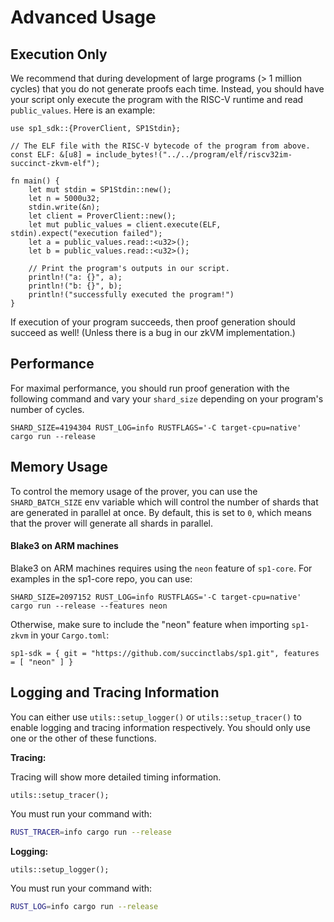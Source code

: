 # Advanced Usage

## Execution Only

We recommend that during development of large programs (> 1 million cycles) that you do not generate proofs each time.
Instead, you should have your script only execute the program with the RISC-V runtime and read `public_values`. Here is an example:

```rust,noplayground
use sp1_sdk::{ProverClient, SP1Stdin};

// The ELF file with the RISC-V bytecode of the program from above.
const ELF: &[u8] = include_bytes!("../../program/elf/riscv32im-succinct-zkvm-elf");

fn main() {
    let mut stdin = SP1Stdin::new();
    let n = 5000u32;
    stdin.write(&n);
    let client = ProverClient::new();
    let mut public_values = client.execute(ELF, stdin).expect("execution failed");
    let a = public_values.read::<u32>();
    let b = public_values.read::<u32>();

    // Print the program's outputs in our script.
    println!("a: {}", a);
    println!("b: {}", b);
    println!("successfully executed the program!")
}
```

If execution of your program succeeds, then proof generation should succeed as well! (Unless there is a bug in our zkVM implementation.)

## Performance

For maximal performance, you should run proof generation with the following command and vary your `shard_size` depending on your program's number of cycles.

```rust,noplayground
SHARD_SIZE=4194304 RUST_LOG=info RUSTFLAGS='-C target-cpu=native' cargo run --release
```

## Memory Usage

To control the memory usage of the prover, you can use the `SHARD_BATCH_SIZE` env variable which 
will control the number of shards that are generated in parallel at once.  By default, this is set to `0`, which means that the prover will generate all shards in parallel. 

#### Blake3 on ARM machines

Blake3 on ARM machines requires using the `neon` feature of `sp1-core`. For examples in the sp1-core repo, you can use:

```rust,noplayground
SHARD_SIZE=2097152 RUST_LOG=info RUSTFLAGS='-C target-cpu=native' cargo run --release --features neon
```

Otherwise, make sure to include the "neon" feature when importing `sp1-zkvm` in your `Cargo.toml`:

```toml,noplayground
sp1-sdk = { git = "https://github.com/succinctlabs/sp1.git", features = [ "neon" ] }
```

## Logging and Tracing Information

You can either use `utils::setup_logger()` or `utils::setup_tracer()` to enable logging and tracing information respectively. You should only use one or the other of these functions.

**Tracing:**

Tracing will show more detailed timing information.

```rust,noplayground
utils::setup_tracer();
```

You must run your command with:

```bash
RUST_TRACER=info cargo run --release
```

**Logging:**

```rust,noplayground
utils::setup_logger();
```

You must run your command with:

```bash
RUST_LOG=info cargo run --release
```
